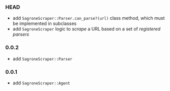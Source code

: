 ### HEAD

- add `SagroneScraper::Parser.can_parse?(url)` class method, which must be  implemented in subclasses
- add `SagroneScraper` logic to _scrape_ a URL based on a set of _registered parsers_

### 0.0.2

- add `SagroneScraper::Parser`

### 0.0.1

- add `SagroneScraper::Agent`
